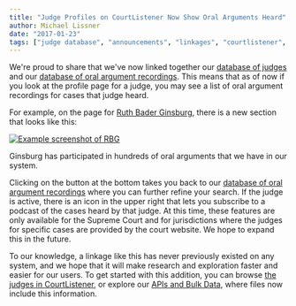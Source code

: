 ```yaml
---
title: "Judge Profiles on CourtListener Now Show Oral Arguments Heard"
author: Michael Lissner
date: "2017-01-23"
tags: ["judge database", "announcements", "linkages", "courtlistener", "oral arguments"]
---
```



We're proud to share that we've now linked together our [database of judges][jdb] and our [database of oral argument recordings][oa]. This means that as of now if you look at the profile page for a judge, you may see a list of oral argument recordings for cases that judge heard.

For example, on the page for [Ruth Bader Ginsburg][rbg], there is a new section that looks like this:

<div className="left-image">
    <a href="https://www.courtlistener.com/person/1213/ruth-bader-ginsburg">
        <img src="/images/rbg-oa.png"
             alt="Example screenshot of RBG"
             className="img-responsive border"/>
    </a>
    <p className="caption">Ginsburg has participated in hundreds of oral arguments that we have in our system.</p> 
</div>
<div className="clearfix"></div>

Clicking on the button at the bottom takes you back to our [database of oral argument recordings][oa] where you can further refine your search. If the judge is active, there is an icon in the upper right that lets you subscribe to a podcast of the cases heard by that judge. At this time, these features are only available for the Supreme Court and for jurisdictions where the judges for specific cases are provided by the court website. We hope to expand this in the future.

To our knowledge, a linkage like this has never previously existed on any system, and we hope that it will make research and exploration faster and easier for our users. To get started with this addition, you can browse [the judges in CourtListener][j], or explore our [APIs and Bulk Data][api], where files now include this information. 

[jdb]: {filename}/judge_database.md
[oa]: https://www.courtlistener.com/audio/
[rbg]: https://www.courtlistener.com/person/1213/ruth-bader-ginsburg
[j]: https://www.courtlistener.com/?type=p
[api]: https://www.courtlistener.com/api/
